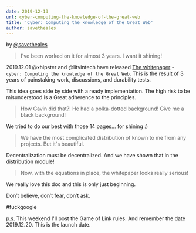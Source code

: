 ```yaml
---
date: 2019-12-13
url: cyber-computing-the-knowledge-of-the-great-web
title: 'Cyber: Computing the knowledge of the Great Web'
author: savetheales
---
```


by [@savetheales](cyb://0x00CA47db1BE92C1072e973fd8DC4A082f7d70214.eth)

> I've been worked on it for almost 3 years. I want it shining!

2019.12.01 @xhipster and @litvintech have released [The whitepaper](https://ipfs.io/ipfs/QmPjbx76LycfzSSWMcnni6YVvV3UNhTrYzyPMuiA9UQM3x) - `cyber: Computing the knowledge of the Great Web`. This is the result of 3 years of painstaking work, discussions, and durability tests. 

This idea goes side by side with a ready implementation. The high risk to be misunderstood is a Great adherence to the principles.

> How Gavin did that?! He had a polka-dotted background! Give me a black background! 

We tried to do our best with those 14 pages... for shining :)

> We have the most complicated distribution of known to me from any projects. But it's beautiful.

Decentralization must be decentralized. And we have shown that in the distribution module!  

> Now, with the equations in place, the whitepaper looks really serious!

We really love this doc and this is only just beginning.

Don’t believe, don’t fear, don’t ask.

#fuckgoogle

p.s. This weekend I'll post the Game of Link rules. And remember the date 2019.12.20. This is the launch date.
